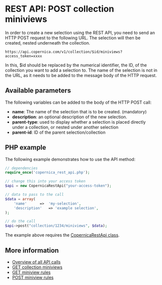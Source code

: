 # REST API: POST collection miniviews

In order to create a new selection using the REST API, you need to send an HTTP POST request to the following URL. The selection will then be created, nested underneath the collection.

`https://api.copernica.com/v1/collection/$id/miniviews?access_token=xxxx`

In this, $id should be replaced by the numerical identifier, the ID, of the collection you want to add a selection to. The name of the selection is not in the URL, as it needs to be added to the message body of the HTTP request.

## Available parameters

The following variables can be added to the body of the HTTP POST call:

- **name**: The name of the selection that is to be created. (mandatory)
- **description**: an optional description of the new selection.
- **parent-type**: used to display whether a selection is placed directly under a collection, or nested under another selection
- **parent-id**: ID of the parent selection/collection

## PHP example

The following example demonstrates how to use the API method:

```php
// dependencies
require_once('copernica_rest_api.php');

// change this into your access token
$api = new CopernicaRestApi("your-access-token");

// data to pass to the call
$data = array(
    'name'      =>  'my-selection',
    'description'	=> 'example selection',
);

// do the call
$api->post("collection/1234/miniviews", $data);
```

The example above requires the [CopernicaRestApi class](rest-php).

## More information

- [Overview of all API calls](rest-api)
- [GET collection miniviews](rest-get-collection-miniviews)
- [GET miniview rules](rest-get-miniview-rules)
- [POST miniview rules](rest-post-miniview-rules)
